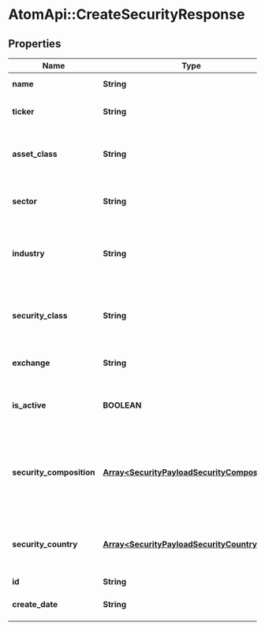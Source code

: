 # AtomApi::CreateSecurityResponse

## Properties
Name | Type | Description | Notes
------------ | ------------- | ------------- | -------------
**name** | **String** | Name for the security | 
**ticker** | **String** | Security’s ticker on the exchange where it is traded | 
**asset_class** | **String** | The asset class for the security such as “equity”, “fixed-income”, “cash”, etc. | [optional] 
**sector** | **String** | Sector for the security such as “Technology” or “Pharmaceuticals” | [optional] 
**industry** | **String** | The industry of the security such as “Consumer Tech” or “Enterprise Systems” | [optional] 
**security_class** | **String** | The security class of the security such as “stock”, “mutual fund”, “ETF” (exchange-traded fund), etc. | [optional] 
**exchange** | **String** | The exchange on which the security is traded | [optional] 
**is_active** | **BOOLEAN** | Indicates if the security is active. Defaults to true which indicates that the it is active | [optional] [default to true]
**security_composition** | [**Array&lt;SecurityPayloadSecurityComposition&gt;**](SecurityPayloadSecurityComposition.md) | Details on the components of a security, their relative weight within the security, and their start and end dates | [optional] 
**security_country** | [**Array&lt;SecurityPayloadSecurityCountry&gt;**](SecurityPayloadSecurityCountry.md) | Each country where the security is traded and its relative weight within the security | [optional] 
**id** | **String** | ID of the security | [optional] 
**create_date** | **String** | Datetime the security was created | [optional] 


